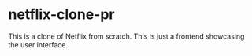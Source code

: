 # netflix-clone-pr
This is a clone of Netflix from scratch. This is just a frontend showcasing the user interface.
